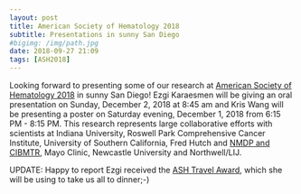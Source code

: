 ```yaml
---
layout: post
title: American Society of Hematology 2018 
subtitle: Presentations in sunny San Diego
#bigimg: /img/path.jpg
date: 2018-09-27 21:09
tags: [ASH2018]
---
```

 
Looking forward to presenting some of our research at [American Society of Hematology 2018](http://www.hematology.org/Annual-Meeting/7514.aspx) in sunny San Diego! 
Ezgi Karaesmen will be giving an oral presentation on Sunday, December 2, 2018  at 8:45 am and Kris Wang will be presenting a poster on 
Saturday evening, December 1, 2018 from 6:15 PM - 8:15 PM. This research represents large collaborative efforts
with scientists at Indiana University, Roswell Park Comprehensive Cancer Institute, University of Southern California, Fred Hutch and 
[NMDP and CIBMTR](https://www.cibmtr.org/Samples/Pages/index.aspx), Mayo Clinic, Newcastle University and Northwell/LIJ. 

UPDATE: Happy to report Ezgi received the [ASH Travel Award](http://www.hematology.org/Awards/Award-Recipients/Abstract-Achievement/9089.aspx), which she will be using to take us all to dinner;-) 
